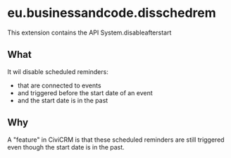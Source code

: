 # eu.businessandcode.disschedrem

This extension contains the API System.disableafterstart

## What
It wil disable scheduled reminders:
* that are connected to events
* and triggered before the start date of an event
* and the start date is in the past

## Why
A "feature" in CiviCRM is that these scheduled reminders are still triggered even though the start date is in the past.

